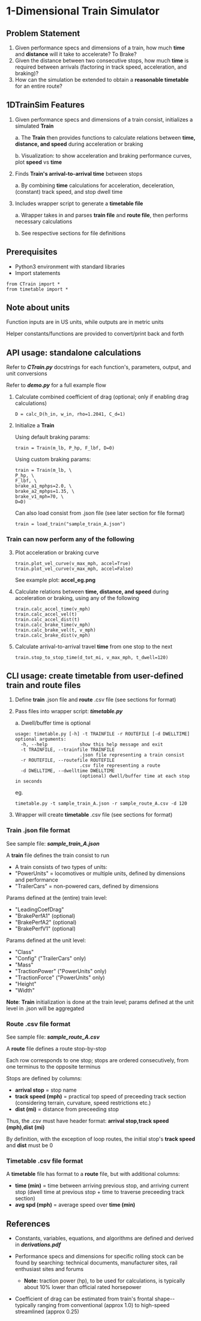 # 1-Dimensional Train Simulator
## Problem Statement


1.   Given performance specs and dimensions of a train, how much **time** and **distance** will it take to accelerate? To Brake?
2.   Given the distance between two consecutive stops, how much **time** is required between arrivals (factoring in track speed, acceleration, and braking)?
3.   How can the simulation be extended to obtain a **reasonable timetable** for an entire route?

## 1DTrainSim Features
1.   Given performance specs and dimensions of a train consist, initializes a simulated **Train**

        a. The **Train** then provides functions to calculate relations between **time, distance, and speed** during acceleration or braking

       b. Visualization: to show acceleration and braking performance curves, plot **speed** vs **time**

2.   Finds **Train's arrival-to-arrival time** between stops
    
        a. By combining **time** calculations for acceleration, deceleration, (constant) track speed, and stop dwell time

3.   Includes wrapper script to generate a **timetable file**

        a. Wrapper takes in and parses **train file** and **route file**, then performs necessary calculations
    
       b. See respective sections for file definitions

## Prerequisites
*   Python3 environment with standard libraries
*   Import statements

```
from CTrain import *
from timetable import *
```

## Note about units
Function inputs are in US units, while outputs are in metric units

Helper constants/functions are provided to convert/print back and forth

## API usage: standalone calculations
Refer to ***CTrain.py*** docstrings for each function's, parameters, output, and unit conversions

Refer to ***demo.py*** for a full example flow
1. Calculate combined coefficient of drag (optional; only if enabling drag calculations)
	```
	D = calc_D(h_in, w_in, rho=1.2041, C_d=1)
	```
2. Initialize a **Train**

	Using default braking params:

	```
	train = Train(m_lb, P_hp, F_lbf, D=0)
	```

	Using custom braking params:

	```
	train = Train(m_lb, \
	P_hp, \
	F_lbf, \
	brake_a1_mphps=2.0, \
	brake_a2_mphps=1.35, \
	brake_v1_mph=70, \
	D=D)
	```
	Can also load consist from .json file (see later section for file format)

	```
	train = load_train("sample_train_A.json")
	```

### Train can now perform any of the following

3. Plot acceleration or braking curve
	```
	train.plot_vel_curve(v_max_mph, accel=True)
	train.plot_vel_curve(v_max_mph, accel=False)
	```
	See example plot: **accel_eg.png**

4. Calculate relations between **time, distance, and speed** during acceleration or braking, using any of the following
	```
	train.calc_accel_time(v_mph)
	train.calc_accel_vel(t)
	train.calc_accel_dist(t)
	train.calc_brake_time(v_mph)
	train.calc_brake_vel(t, v_mph)
	train.calc_brake_dist(v_mph)
	```
5. Calculate arrival-to-arrival travel **time** from one stop to the next
	```
	train.stop_to_stop_time(d_tot_mi, v_max_mph, t_dwell=120)
	```

## CLI usage: create timetable from user-defined train and route files

1.   Define **train** .json file and **route** .csv file (see sections for format)
2.   Pass files into wrapper script: ***timetable.py***

		a. Dwell/buffer time is optional
	
		```
		usage: timetable.py [-h] -t TRAINFILE -r ROUTEFILE [-d DWELLTIME]
		optional arguments:
		  -h, --help            show this help message and exit
		  -t TRAINFILE, --trainfile TRAINFILE
								.json file representing a train consist
		  -r ROUTEFILE, --routefile ROUTEFILE
								.csv file representing a route
		  -d DWELLTIME, --dwelltime DWELLTIME
								(optional) dwell/buffer time at each stop in seconds
		```
		eg.
		```
		timetable.py -t sample_train_A.json -r sample_route_A.csv -d 120
		```
3.   Wrapper will create **timetable** .csv file (see sections for format)

### Train .json file format

See sample file: ***sample_train_A.json***

A **train** file defines the train consist to run

*   A train consists of two types of units:
*   "PowerUnits" = locomotives or multiple units, defined by dimensions and performance
*   "TrailerCars" = non-powered cars, defined by dimensions

Params defined at the (entire) train level:

*   "LeadingCoefDrag"
*   "BrakePerfA1" (optional)
*   "BrakePerfA2" (optional)
*   "BrakePerfV1" (optional)

Params defined at the unit level:

*   "Class"
*   "Config" ("TrailerCars" only)
*   "Mass"
*   "TractionPower" ("PowerUnits" only)
*   "TractionForce" ("PowerUnits" only)
*   "Height"
*   "Width"

**Note**: **Train** initialization is done at the train level; params defined at the unit level in .json will be aggregated

### Route .csv file format

See sample file: ***sample_route_A.csv***

A **route** file defines a route stop-by-stop

Each row corresponds to one stop; stops are ordered consecutively, from one terminus to the opposite terminus

Stops are defined by columns:

*   **arrival stop** = stop name
*   **track speed (mph)** = practical top speed of preceeding track section (considering terrain, curvature, speed restrictions etc.) 
*   **dist (mi)** = distance from preceeding stop

Thus, the .csv must have header format: **arrival stop,track speed (mph),dist (mi)**

By definition, with the exception of loop routes, the initial stop's **track speed** and **dist** must be 0

### Timetable .csv file format

A **timetable** file has format to a **route** file, but with additional columns:

*   **time (min)** = time between arriving previous stop, and arriving current stop (dwell time at previous stop + time to traverse preceeding track section)
*   **avg spd (mph)** = average speed over **time (min)**

## References
*   Constants, variables, equations, and algorithms are defined and derived in ***derivations.pdf***

*   Performance specs and dimensions for specific rolling stock can be found by searching: technical documents, manufacturer sites, rail enthusiast sites and forums
    *   **Note:** traction power (hp), to be used for calculations, is typically about 10% lower than official rated horsepower

*   Coefficient of drag can be estimated from train's frontal shape-- typically ranging from conventional (approx 1.0) to high-speed streamlined (approx 0.25)